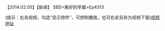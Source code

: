【2014.02.05】【新闻】 SBS<美好的早晨>Ep4313          

(提示：右击视频，勾选“显示控件”，可控制播放。也可右击另存为视频下载)[视频地址](https://video.h5.weibo.cn/1034:4367540554539499/4367540920446990)

